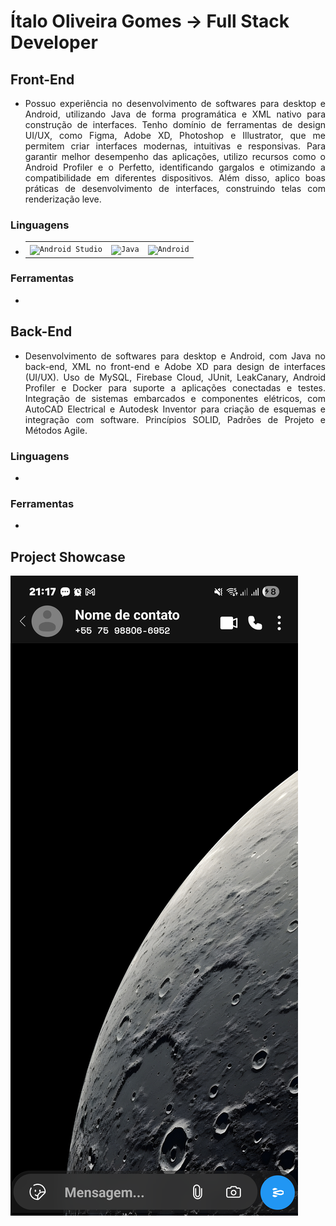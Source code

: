 # Ítalo Oliveira Gomes -> Full Stack Developer

## Front-End
- <p align="justify"> Possuo experiência no desenvolvimento de softwares para desktop e Android, utilizando Java de forma programática e XML nativo para construção de interfaces. Tenho domínio de ferramentas de design UI/UX, como Figma, Adobe XD, Photoshop e Illustrator, que me permitem criar interfaces modernas, intuitivas e responsivas. Para garantir melhor desempenho das aplicações, utilizo recursos como o Android Profiler e o Perfetto, identificando gargalos e otimizando a compatibilidade em diferentes dispositivos. Além disso, aplico boas práticas de desenvolvimento de interfaces, construindo telas com renderização leve.</p>

### Linguagens
- <div align="center">
	<table>
		<tr>
			<td><code><img width="50" src="https://raw.githubusercontent.com/marwin1991/profile-technology-icons/refs/heads/main/icons/android_studio.png" alt="Android Studio" title="Android Studio"/></code></td>
			<td><code><img width="50" src="https://raw.githubusercontent.com/marwin1991/profile-technology-icons/refs/heads/main/icons/java.png" alt="Java" title="Java"/></code></td>
			<td><code><img width="50" src="https://raw.githubusercontent.com/marwin1991/profile-technology-icons/refs/heads/main/icons/android.png" alt="Android" title="Android"/></code></td>
		</tr>
	</table>
</div>

### Ferramentas
-

## Back-End
- <p align="justify"> Desenvolvimento de softwares para desktop e Android, com Java no back-end, XML no front-end e Adobe XD para design de interfaces (UI/UX). Uso de MySQL, Firebase Cloud, JUnit, LeakCanary, Android Profiler e Docker para suporte a aplicações conectadas e testes. Integração de sistemas embarcados e componentes elétricos, com AutoCAD Electrical e Autodesk Inventor para criação de esquemas e integração com software. Princípios SOLID, Padrões de Projeto e Métodos Agile.</p>

### Linguagens
-

### Ferramentas
-

## Project Showcase

![Image](https://github.com/IoGomes/IoGomes/blob/main/Screenshot_20250903_211936.png?raw=true)

